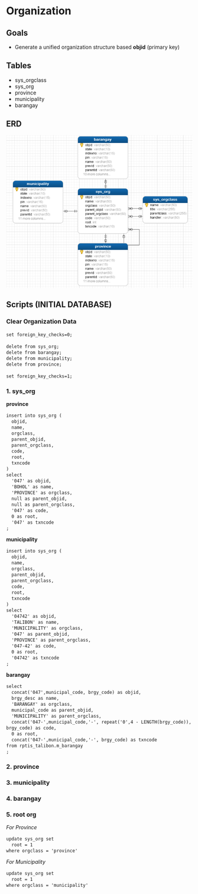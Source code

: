 # Organization

## Goals

- Generate a unified organization structure based **objid** (primary key)

## Tables

- sys_orgclass
- sys_org
- province
- municipality
- barangay

## ERD

![alt Organization ERD](./images/erd-organization.png)

## Scripts (INITIAL DATABASE)

### Clear Organization Data

```
set foreign_key_checks=0;

delete from sys_org;
delete from barangay;
delete from municipality;
delete from province;

set foreign_key_checks=1;

```

### **1. sys_org**

**province**

```
insert into sys_org (
  objid,
  name,
  orgclass,
  parent_objid,
  parent_orgclass,
  code,
  root,
  txncode
)
select
  '047' as objid,
  'BOHOL' as name,
  'PROVINCE' as orgclass,
  null as parent_objid,
  null as parent_orgclass,
  '047' as code,
  0 as root,
  '047' as txncode
;

```

**municipality**

```
insert into sys_org (
  objid,
  name,
  orgclass,
  parent_objid,
  parent_orgclass,
  code,
  root,
  txncode
)
select
  '04742' as objid,
  'TALIBON' as name,
  'MUNICIPALITY' as orgclass,
  '047' as parent_objid,
  'PROVINCE' as parent_orgclass,
  '047-42' as code,
  0 as root,
  '04742' as txncode
;

```

**barangay**

```
select
  concat('047',municipal_code, brgy_code) as objid,
  brgy_desc as name,
  'BARANGAY' as orgclass,
  municipal_code as parent_objid,
  'MUNICIPALITY' as parent_orgclass,
  concat('047-',municipal_code,'-', repeat('0',4 - LENGTH(brgy_code)), brgy_code) as code,
  0 as root,
  concat('047-',municipal_code,'-', brgy_code) as txncode
from rptis_talibon.m_barangay
;

```

### **2. province**

### **3. municipality**

### **4. barangay**

### **5. root org**

_For Province_

```
update sys_org set
  root = 1
where orgclass = 'province'
```

_For Municipality_

```
update sys_org set
  root = 1
where orgclass = 'municipality'
```
